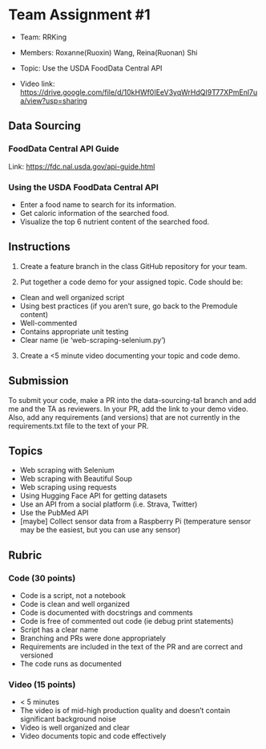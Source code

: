 # Team Assignment #1

* Team: RRKing
* Members: Roxanne(Ruoxin) Wang, Reina(Ruonan) Shi


* Topic: Use the USDA FoodData Central API
* Video link: https://drive.google.com/file/d/10kHWf0IEeV3yqWrHdQI9T77XPmEnl7ua/view?usp=sharing

## Data Sourcing
### FoodData Central API Guide
Link: https://fdc.nal.usda.gov/api-guide.html

### Using the USDA FoodData Central API

* Enter a food name to search for its information.
* Get caloric information of the searched food.
* Visualize the top 6 nutrient content of the searched food. 


## Instructions
1. Create a feature branch in the class GitHub repository for your team. 

2. Put together a code demo for your assigned topic. 
Code should be:
* Clean and well organized script
* Using best practices (if you aren’t sure, go back to the Premodule content)
* Well-commented
* Contains appropriate unit testing
* Clear name (ie ‘web-scraping-selenium.py’)

3. Create a <5 minute video documenting your topic and code demo. 

## Submission
To submit your code, make a PR into the data-sourcing-ta1 branch and add me and the TA as reviewers. In your PR, add the link to your demo video. Also, add any requirements (and versions) that are not currently in the requirements.txt file to the text of your PR.

## Topics
* Web scraping with Selenium
* Web scraping with Beautiful Soup
* Web scraping using requests
* Using Hugging Face API for getting datasets
* Use an API from a social platform (i.e. Strava, Twitter)
* Use the PubMed API
* [maybe] Collect sensor data from a Raspberry Pi (temperature sensor may be the easiest, but you can use any sensor)

## Rubric
### Code (30 points)
* Code is a script, not a notebook
* Code is clean and well organized
* Code is documented with docstrings and comments 
* Code is free of commented out code (ie debug print statements)
* Script has a clear name
* Branching and PRs were done appropriately
* Requirements are included in the text of the PR and are correct and versioned
* The code runs as documented

### Video (15 points)
* < 5 minutes
* The video is of mid-high production quality and doesn’t contain significant background noise 
* Video is well organized and clear
* Video documents topic and code effectively

